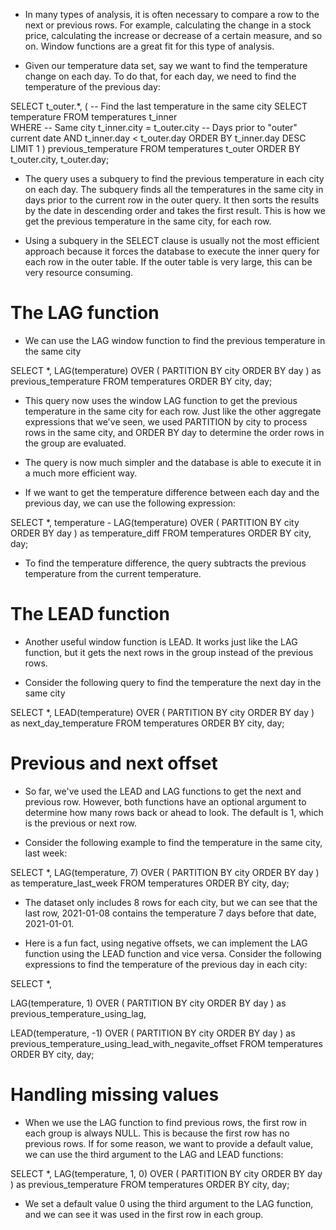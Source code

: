 -   In many types of analysis, it is often necessary to compare a row to the next or previous rows. For example, calculating the change in a stock price, calculating the increase or decrease of a certain measure, and so on. Window functions are a great fit for this type of analysis.

-   Given our temperature data set, say we want to find the temperature change on each day. To do that, for each day, we need to find the temperature of the previous day:

SELECT
t_outer.\*,
(
-- Find the last temperature in the same city
SELECT
temperature
FROM
temperatures t_inner  
 WHERE
-- Same city
t_inner.city = t_outer.city
-- Days prior to "outer" current date
AND t_inner.day < t_outer.day
ORDER BY
t_inner.day DESC
LIMIT
1
) previous_temperature
FROM
temperatures t_outer
ORDER BY
t_outer.city,
t_outer.day;

-   The query uses a subquery to find the previous temperature in each city on each day. The subquery finds all the temperatures in the same city in days prior to the current row in the outer query. It then sorts the results by the date in descending order and takes the first result. This is how we get the previous temperature in the same city, for each row.

-   Using a subquery in the SELECT clause is usually not the most efficient approach because it forces the database to execute the inner query for each row in the outer table. If the outer table is very large, this can be very resource consuming.

# The LAG function

-   We can use the LAG window function to find the previous temperature in the same city

SELECT
\*,
LAG(temperature) OVER (
PARTITION BY city
ORDER BY day
) as previous_temperature
FROM
temperatures
ORDER BY
city,
day;

-   This query now uses the window LAG function to get the previous temperature in the same city for each row. Just like the other aggregate expressions that we've seen, we used PARTITION by city to process rows in the same city, and ORDER BY day to determine the order rows in the group are evaluated.

-   The query is now much simpler and the database is able to execute it in a much more efficient way.

-   If we want to get the temperature difference between each day and the previous day, we can use the following expression:

SELECT
\*,
temperature - LAG(temperature) OVER (
PARTITION BY city
ORDER BY day
) as temperature_diff
FROM
temperatures
ORDER BY
city,
day;

-   To find the temperature difference, the query subtracts the previous temperature from the current temperature.

# The LEAD function

-   Another useful window function is LEAD. It works just like the LAG function, but it gets the next rows in the group instead of the previous rows.

-   Consider the following query to find the temperature the next day in the same city

SELECT
\*,
LEAD(temperature) OVER (
PARTITION BY city
ORDER BY day
) as next_day_temperature
FROM
temperatures
ORDER BY
city,
day;

# Previous and next offset

-   So far, we've used the LEAD and LAG functions to get the next and previous row. However, both functions have an optional argument to determine how many rows back or ahead to look. The default is 1, which is the previous or next row.

-   Consider the following example to find the temperature in the same city, last week:

SELECT
\*,
LAG(temperature, 7) OVER (
PARTITION BY city
ORDER BY day
) as temperature_last_week
FROM
temperatures
ORDER BY
city,
day;

-   The dataset only includes 8 rows for each city, but we can see that the last row, 2021-01-08 contains the temperature 7 days before that date, 2021-01-01.

-   Here is a fun fact, using negative offsets, we can implement the LAG function using the LEAD function and vice versa. Consider the following expressions to find the temperature of the previous day in each city:

SELECT
\*,

LAG(temperature, 1) OVER (
PARTITION BY city
ORDER BY day
) as previous_temperature_using_lag,

LEAD(temperature, -1) OVER (
PARTITION BY city
ORDER BY day
) as previous_temperature_using_lead_with_negavite_offset
FROM
temperatures
ORDER BY
city,
day;

# Handling missing values

-   When we use the LAG function to find previous rows, the first row in each group is always NULL. This is because the first row has no previous rows. If for some reason, we want to provide a default value, we can use the third argument to the LAG and LEAD functions:

SELECT
\*,
LAG(temperature, 1, 0) OVER (
PARTITION BY city
ORDER BY day
) as previous_temperature
FROM
temperatures
ORDER BY
city,
day;

-   We set a default value 0 using the third argument to the LAG function, and we can see it was used in the first row in each group.

